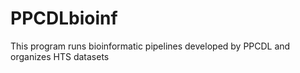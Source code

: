 # PPCDLbioinf

This program runs bioinformatic pipelines developed by PPCDL and organizes HTS datasets

